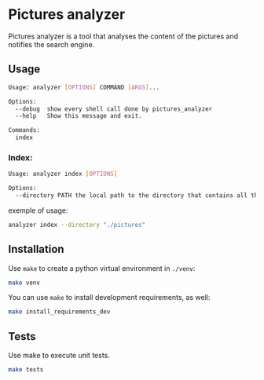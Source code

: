 # Pictures analyzer

Pictures analyzer is a tool that analyses the content of the pictures and notifies the search engine.


## Usage


```bash
Usage: analyzer [OPTIONS] COMMAND [ARGS]...

Options:
  --debug  show every shell call done by pictures_analyzer
  --help   Show this message and exit.

Commands:
  index

```
### Index:
```bash
Usage: analyzer index [OPTIONS]

Options:
  --directory PATH the local path to the directory that contains all the pictures to index

```
exemple of usage:

```bash
analyzer index --directory "./pictures"
```

## Installation

Use `make` to create a python virtual environment in `./venv`:

```bash
make venv
````

You can use `make` to install development requirements, as well:
```bash
make install_requirements_dev
```

## Tests

Use make to execute unit tests.

```bash
make tests
```
